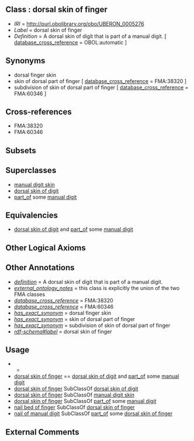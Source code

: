 
## Class : dorsal skin of finger

 * *IRI* = http://purl.obolibrary.org/obo/UBERON_0005276
 * *Label* = dorsal skin of finger
 * *Definition* = A dorsal skin of digit that is part of a manual digit. [ [database_cross_reference](../../ef/oboInOwl#hasDbXref.md) = OBOL:automatic ]

## Synonyms

 * dorsal finger skin
 * skin of dorsal part of finger [ [database_cross_reference](../../ef/oboInOwl#hasDbXref.md) = FMA:38320 ]
 * subdivision of skin of dorsal part of finger [ [database_cross_reference](../../ef/oboInOwl#hasDbXref.md) = FMA:60346 ]

## Cross-references

 * FMA:38320
 * FMA:60346

## Subsets


## Superclasses

 * [manual digit skin](../../UBERON/33/UBERON_0003533.md)
 * [dorsal skin of digit](../../UBERON/75/UBERON_0005275.md)
 * [part_of](../../BFO/50/BFO_0000050.md) some [manual digit](../../UBERON/89/UBERON_0002389.md)

## Equivalencies

 * [dorsal skin of digit](../../UBERON/75/UBERON_0005275.md) and [part_of](../../BFO/50/BFO_0000050.md) some [manual digit](../../UBERON/89/UBERON_0002389.md)

## Other Logical Axioms


## Other Annotations

 * *[definition](../../IAO/15/IAO_0000115.md)* = A dorsal skin of digit that is part of a manual digit.
 * *[external_ontology_notes](../../UBPROP/12/UBPROP_0000012.md)* = this class is explicitly the union of the two FMA classes
 * *[database_cross_reference](../../ef/oboInOwl#hasDbXref.md)* = FMA:38320
 * *[database_cross_reference](../../ef/oboInOwl#hasDbXref.md)* = FMA:60346
 * *[has_exact_synonym](../../ym/oboInOwl#hasExactSynonym.md)* = dorsal finger skin
 * *[has_exact_synonym](../../ym/oboInOwl#hasExactSynonym.md)* = skin of dorsal part of finger
 * *[has_exact_synonym](../../ym/oboInOwl#hasExactSynonym.md)* = subdivision of skin of dorsal part of finger
 * *[rdf-schema#label](../../el/rdf-schema#label.md)* = dorsal skin of finger

## Usage

 * -
 * [dorsal skin of finger](../../UBERON/76/UBERON_0005276.md) == [dorsal skin of digit](../../UBERON/75/UBERON_0005275.md) and [part_of](../../BFO/50/BFO_0000050.md) some [manual digit](../../UBERON/89/UBERON_0002389.md)
 * [dorsal skin of finger](../../UBERON/76/UBERON_0005276.md) SubClassOf [dorsal skin of digit](../../UBERON/75/UBERON_0005275.md)
 * [dorsal skin of finger](../../UBERON/76/UBERON_0005276.md) SubClassOf [manual digit skin](../../UBERON/33/UBERON_0003533.md)
 * [dorsal skin of finger](../../UBERON/76/UBERON_0005276.md) SubClassOf [part_of](../../BFO/50/BFO_0000050.md) some [manual digit](../../UBERON/89/UBERON_0002389.md)
 * [nail bed of finger](../../UBERON/78/UBERON_0005278.md) SubClassOf [dorsal skin of finger](../../UBERON/76/UBERON_0005276.md)
 * [nail of manual digit](../../UBERON/65/UBERON_0009565.md) SubClassOf [part_of](../../BFO/50/BFO_0000050.md) some [dorsal skin of finger](../../UBERON/76/UBERON_0005276.md)

## External Comments


